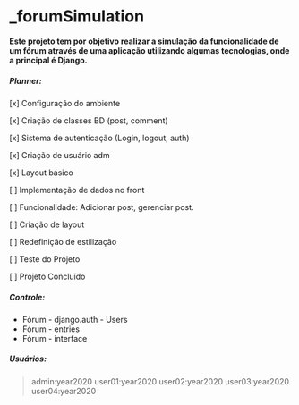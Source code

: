 # _forumSimulation

**Este projeto tem por objetivo realizar a simulação da funcionalidade de um fórum através de uma aplicação utilizando algumas tecnologias, onde a principal é Django.**

##### Planner: 

[x] Configuração do ambiente

[x] Criação de classes BD (post, comment)

[x] Sistema de autenticação (Login, logout, auth)

[x] Criação de usuário adm

[x] Layout básico

[ ] Implementação de dados no front

[ ] Funcionalidade: Adicionar post, gerenciar post.

[ ] Criação de layout

[ ] Redefinição de estilização

[ ] Teste do Projeto

[ ] Projeto Concluído


##### Controle:

* Fórum - django.auth - Users
* Fórum - entries
* Fórum - interface

##### Usuários:

> admin:year2020
> user01:year2020
> user02:year2020
> user03:year2020
> user04:year2020
